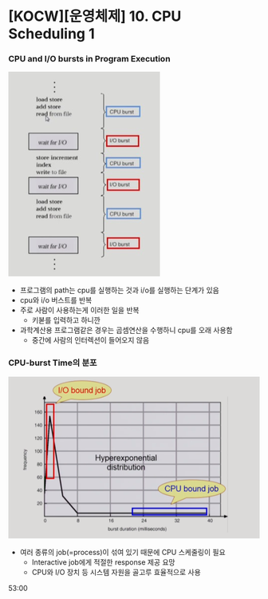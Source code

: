 # [KOCW\][운영체제] 10. CPU Scheduling 1

### CPU and I/O bursts in Program Execution

![15](./img/15.jpg)

- 프로그램의 path는 cpu를 실행하는 것과 i/o를 실행하는 단계가 있음
- cpu와 i/o 버스트를 반복
- 주로 사람이 사용하는게 이러한 일을 반복
  - 키볻를 입력하고 하니깐
- 과학계산용 프로그램같은 경우는 곱셈연산을 수행하니 cpu를 오래 사용함
  - 중간에 사람의 인터렉션이 들어오지 않음

### CPU-burst Time의 분포

![16](./img/16.png)

- 여러 종류의 job(=process)이 섞여 있기 때문에 CPU 스케줄링이 필요
  - Interactive job에게 적절한 response 제공 요망
  - CPU와 I/O 장치 등 시스템 자원을 골고루 효율적으로 사용

53:00